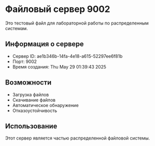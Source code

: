 # Файловый сервер 9002

Это тестовый файл для лабораторной работы по распределенным системам.

## Информация о сервере
- Сервер ID: ae1b346b-14fa-4e18-a615-52297ee6f81b
- Порт: 9002
- Время создания: Thu May 29 01:39:43 2025

## Возможности
- Загрузка файлов
- Скачивание файлов
- Автоматическое обнаружение
- Отказоустойчивость

## Использование
Этот сервер является частью распределенной файловой системы.
